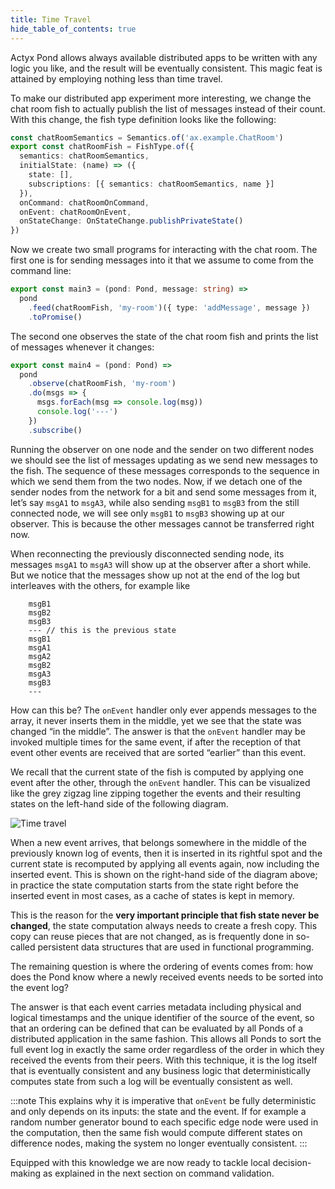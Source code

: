 ```yaml
---
title: Time Travel
hide_table_of_contents: true
---
```


Actyx Pond allows always available distributed apps to be written with any logic you like, and the result will be eventually consistent.
This magic feat is attained by employing nothing less than time travel.

To make our distributed app experiment more interesting, we change the chat room fish to actually publish the list of messages instead of their count.
With this change, the fish type definition looks like the following:

```typescript
const chatRoomSemantics = Semantics.of('ax.example.ChatRoom')
export const chatRoomFish = FishType.of({
  semantics: chatRoomSemantics,
  initialState: (name) => ({
    state: [],
    subscriptions: [{ semantics: chatRoomSemantics, name }]
  }),
  onCommand: chatRoomOnCommand,
  onEvent: chatRoomOnEvent,
  onStateChange: OnStateChange.publishPrivateState()
})
```

Now we create two small programs for interacting with the chat room.
The first one is for sending messages into it that we assume to come from the command line:

```typescript
export const main3 = (pond: Pond, message: string) =>
  pond
    .feed(chatRoomFish, 'my-room')({ type: 'addMessage', message })
    .toPromise()
```

The second one observes the state of the chat room fish and prints the list of messages whenever it changes:

```typescript
export const main4 = (pond: Pond) =>
  pond
    .observe(chatRoomFish, 'my-room')
    .do(msgs => {
      msgs.forEach(msg => console.log(msg))
      console.log('---')
    })
    .subscribe()
```

Running the observer on one node and the sender on two different nodes we should see the list of messages updating as we send new messages to the fish.
The sequence of these messages corresponds to the sequence in which we send them from the two nodes.
Now, if we detach one of the sender nodes from the network for a bit and send some messages from it, let’s say `msgA1` to `msgA3`, while also sending `msgB1` to `msgB3` from the still connected node, we will see only `msgB1` to `msgB3` showing up at our observer.
This is because the other messages cannot be transferred right now.

When reconnecting the previously disconnected sending node, its messages `msgA1` to `msgA3` will show up at the observer after a short while.
But we notice that the messages show up not at the end of the log but interleaves with the others, for example like

```text
    msgB1
    msgB2
    msgB3
    --- // this is the previous state
    msgB1
    msgA1
    msgA2
    msgB2
    msgA3
    msgB3
    ---
```

How can this be?
The `onEvent` handler only ever appends messages to the array, it never inserts them in the middle, yet we see that the state was changed “in the middle”.
The answer is that the `onEvent` handler may be invoked multiple times for the same event, if after the reception of that event other events are received that are sorted “earlier” than this event.

We recall that the current state of the fish is computed by applying one event after the other, through the `onEvent` handler.
This can be visualized like the grey zigzag line zipping together the events and their resulting states on the left-hand side of the following diagram.

![Time travel](/images/pond/time-travel.png)

When a new event arrives, that belongs somewhere in the middle of the previously known log of events, then it is inserted in its rightful spot and the current state is recomputed by applying all events again, now including the inserted event.
This is shown on the right-hand side of the diagram above; in practice the state computation starts from the state right before the inserted event in most cases, as a cache of states is kept in memory.

This is the reason for the **very important principle that fish state never be changed**, the state computation always needs to create a fresh copy.
This copy can reuse pieces that are not changed, as is frequently done in so-called persistent data structures that are used in functional programming.

The remaining question is where the ordering of events comes from: how does the Pond know where a newly received events needs to be sorted into the event log?

The answer is that each event carries metadata including physical and logical timestamps and the unique identifier of the source of the event, so that an ordering can be defined that can be evaluated by all Ponds of a distributed application in the same fashion.
This allows all Ponds to sort the full event log in exactly the same order regardless of the order in which they received the events from their peers.
With this technique, it is the log itself that is eventually consistent and any business logic that deterministically computes state from such a log will be eventually consistent as well.

:::note
This explains why it is imperative that `onEvent` be fully deterministic and only depends on its inputs: the state and the event. If for example a random number generator bound to each specific edge node were used in the computation, then the same fish would compute different states on difference nodes, making the system no longer eventually consistent.
:::

Equipped with this knowledge we are now ready to tackle local decision-making as explained in the next section on command validation.
